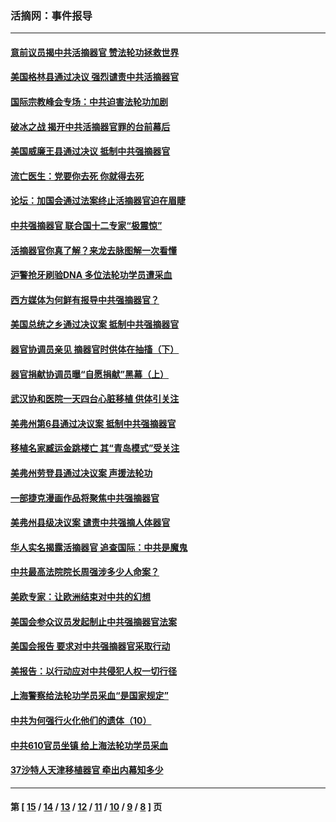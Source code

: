 ### 活摘网：事件报导
---
#### [意前议员揭中共活摘器官 赞法轮功拯救世界](../../pages/nf5877/n13203445.md?09070430) 
#### [美国格林县通过决议 强烈谴责中共活摘器官](../../pages/nf5877/n13119367.md?09070430) 
#### [国际宗教峰会专场：中共迫害法轮功加剧](../../pages/nf5877/n13088279.md?09070430) 
#### [破冰之战 揭开中共活摘器官罪的台前幕后](../../pages/nf5877/n13082457.md?09070430) 
#### [美国威廉王县通过决议 抵制中共强摘器官](../../pages/nf5877/n13056521.md?09070430) 
#### [流亡医生：党要你去死 你就得去死](../../pages/nf5877/n13052835.md?09070430) 
#### [论坛：加国会通过法案终止活摘器官迫在眉睫](../../pages/nf5877/n13029839.md?09070430) 
#### [中共强摘器官 联合国十二专家“极震惊”](../../pages/nf5877/n13024313.md?09070430) 
#### [活摘器官你真了解？来龙去脉图解一次看懂](../../pages/nf5877/n13013820.md?09070430) 
#### [沪警抢牙刷验DNA 多位法轮功学员遭采血](../../pages/nf5877/n12969218.md?09070430) 
#### [西方媒体为何鲜有报导中共强摘器官？](../../pages/nf5877/n12932034.md?09070430) 
#### [美国总统之乡通过决议案 抵制中共强摘器官](../../pages/nf5877/n12908242.md?09070430) 
#### [器官协调员亲见 摘器官时供体在抽搐（下）](../../pages/nf5877/n12898622.md?09070430) 
#### [器官捐献协调员曝“自愿捐献”黑幕（上）](../../pages/nf5877/n12878830.md?09070430) 
#### [武汉协和医院一天四台心脏移植 供体引关注](../../pages/nf5877/n12863175.md?09070430) 
#### [美弗州第6县通过决议案 抵制中共强摘器官](../../pages/nf5877/n12805218.md?09070430) 
#### [移植名家臧运金跳楼亡 其“青岛模式”受关注](../../pages/nf5877/n12803746.md?09070430) 
#### [美弗州劳登县通过决议案 声援法轮功](../../pages/nf5877/n12785715.md?09070430) 
#### [一部捷克漫画作品将聚焦中共强摘器官](../../pages/nf5877/n12785954.md?09070430) 
#### [美弗州县级决议案 谴责中共强摘人体器官](../../pages/nf5877/n12721290.md?09070430) 
#### [华人实名揭露活摘器官 追查国际：中共是魔鬼](../../pages/nf5877/n12691724.md?09070430) 
#### [中共最高法院院长周强涉多少人命案？](../../pages/nf5877/n12678074.md?09070430) 
#### [美欧专家：让欧洲结束对中共的幻想](../../pages/nf5877/n12652921.md?09070430) 
#### [美国会参众议员发起制止中共强摘器官法案](../../pages/nf5877/n12627668.md?09070430) 
#### [美国会报告 要求对中共强摘器官采取行动](../../pages/nf5877/n12448233.md?09070430) 
#### [美报告：以行动应对中共侵犯人权一切行径](../../pages/nf5877/n12443204.md?09070430) 
#### [上海警察给法轮功学员采血“是国家规定”](../../pages/nf5877/n12371027.md?09070430) 
#### [中共为何强行火化他们的遗体（10）](../../pages/nf5877/n12352363.md?09070430) 
#### [中共610官员坐镇 给上海法轮功学员采血](../../pages/nf5877/n12350295.md?09070430) 
#### [37沙特人天津移植器官 牵出内幕知多少](../../pages/nf5877/n12338586.md?09070430) 

---
#### 第 [ [15](./15.md?09070430) / [14](./14.md?09070430) / [13](./13.md?09070430) / [12](./12.md?09070430) / [11](./11.md?09070430) / [10](./10.md?09070430) / [9](./9.md?09070430) / [8](./8.md?09070430) ] 页
